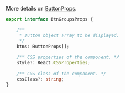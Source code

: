 More details on [ButtonProps](#buttonProps).

```typescript
export interface BtnGroupsProps {

    /**
     * Button object array to be displayed.
     */
    btns: ButtonProps[];
    
    /** CSS properties of the component. */
    style?: React.CSSProperties;
    
    /** CSS class of the component. */
    cssClass?: string;
}
```